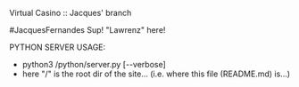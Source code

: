 Virtual Casino :: Jacques' branch

#JacquesFernandes
Sup! "Lawrenz" here!

PYTHON SERVER USAGE:
 - python3 /python/server.py <port> [--verbose]
  - here "/" is the root dir of the site... (i.e. where this file (README.md) is...)

